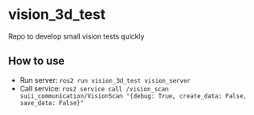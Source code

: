 # vision_3d_test
Repo to develop small vision tests quickly

## How to use
* Run server: `ros2 run vision_3d_test vision_server`
* Call service: `ros2 service call /vision_scan suii_communication/VisionScan "{debug: True, create_data: False, save_data: False}"`
